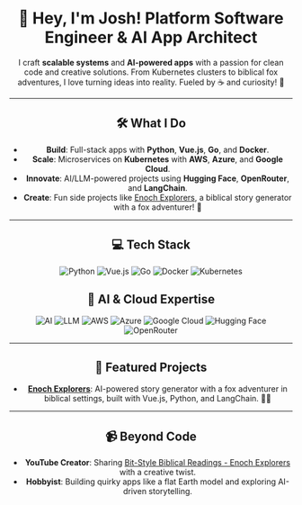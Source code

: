 <div align="center">

# 👋 Hey, I'm Josh! Platform Software Engineer & AI App Architect

I craft **scalable systems** and **AI-powered apps** with a passion for clean code and creative solutions. From Kubernetes clusters to biblical fox adventures, I love turning ideas into reality. Fueled by ☕ and curiosity! 🚀

---

## 🛠️ What I Do
- **Build**: Full-stack apps with **Python**, **Vue.js**, **Go**, and **Docker**.
- **Scale**: Microservices on **Kubernetes** with **AWS**, **Azure**, and **Google Cloud**.
- **Innovate**: AI/LLM-powered projects using **Hugging Face**, **OpenRouter**, and **LangChain**.
- **Create**: Fun side projects like [Enoch Explorers](https://github.com/joshsc/enoch-explorers), a biblical story generator with a fox adventurer! 🦊

---

## 💻 Tech Stack
![Python](https://img.shields.io/badge/Python-3776AB?style=for-the-badge&logo=python&logoColor=white)
![Vue.js](https://img.shields.io/badge/Vue.js-35495E?style=for-the-badge&logo=vuedotjs&logoColor=4FC08D)
![Go](https://img.shields.io/badge/Go-00ADD8?style=for-the-badge&logo=go&logoColor=white)
![Docker](https://img.shields.io/badge/Docker-2496ED?style=for-the-badge&logo=docker&logoColor=white)
![Kubernetes](https://img.shields.io/badge/Kubernetes-326CE5?style=for-the-badge&logo=kubernetes&logoColor=white)

## 🤖 AI & Cloud Expertise
![AI](https://img.shields.io/badge/AI-FF6B6B?style=for-the-badge&logo=TensorFlow&logoColor=white)
![LLM](https://img.shields.io/badge/LLMs-FF9500?style=for-the-badge&logo=openai&logoColor=white)
![AWS](https://img.shields.io/badge/AWS-FF9900?style=for-the-badge&logo=amazon-aws&logoColor=white)
![Azure](https://img.shields.io/badge/Azure-0078D4?style=for-the-badge&logo=microsoft-azure&logoColor=white)
![Google Cloud](https://img.shields.io/badge/Google_Cloud-4285F4?style=for-the-badge&logo=google-cloud&logoColor=white)
![Hugging Face](https://img.shields.io/badge/Hugging_Face-FDEE21?style=for-the-badge&logo=huggingface&logoColor=black)
![OpenRouter](https://img.shields.io/badge/OpenRouter-000000?style=for-the-badge&logo=openrouter&logoColor=white)

---

## 🌟 Featured Projects
- **[Enoch Explorers](https://github.com/joshsc/enoch-explorers)**: AI-powered story generator with a fox adventurer in biblical settings, built with Vue.js, Python, and LangChain. 🦊📜

---

## 📹 Beyond Code
- **YouTube Creator**: Sharing [Bit-Style Biblical Readings - Enoch Explorers](https://www.youtube.com/@EnochExplorers) with a creative twist.
- **Hobbyist**: Building quirky apps like a flat Earth model and exploring AI-driven storytelling.

</div>
